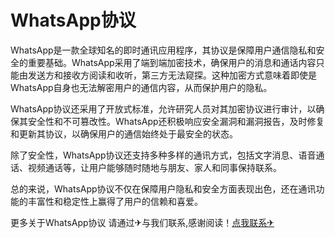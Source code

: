 # WhatsApp协议

WhatsApp是一款全球知名的即时通讯应用程序，其协议是保障用户通信隐私和安全的重要基础。WhatsApp采用了端到端加密技术，确保用户的消息和通话内容只能由发送方和接收方阅读和收听，第三方无法窥探。这种加密方式意味着即使是WhatsApp自身也无法解密用户的通信内容，从而保护用户的隐私。

WhatsApp协议还采用了开放式标准，允许研究人员对其加密协议进行审计，以确保其安全性和不可篡改性。WhatsApp还积极响应安全漏洞和漏洞报告，及时修复和更新其协议，以确保用户的通信始终处于最安全的状态。

除了安全性，WhatsApp协议还支持多种多样的通讯方式，包括文字消息、语音通话、视频通话等，让用户能够随时随地与朋友、家人和同事保持联系。

总的来说，WhatsApp协议不仅在保障用户隐私和安全方面表现出色，还在通讯功能的丰富性和稳定性上赢得了用户的信赖和喜爱。

更多关于WhatsApp协议 请通过✈与我们联系,感谢阅读！[点我联系✈](https://cdn.G208.com)